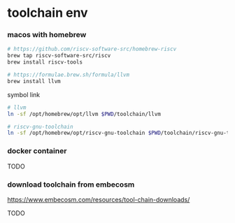 # toolchain env

### macos with homebrew

```bash
# https://github.com/riscv-software-src/homebrew-riscv
brew tap riscv-software-src/riscv
brew install riscv-tools

# https://formulae.brew.sh/formula/llvm
brew install llvm
```

symbol link

```bash
# llvm
ln -sf /opt/homebrew/opt/llvm $PWD/toolchain/llvm

# riscv-gnu-toolchain
ln -sf /opt/homebrew/opt/riscv-gnu-toolchain $PWD/toolchain/riscv-gnu-toolchain
```

### docker container

TODO

### download toolchain from embecosm

https://www.embecosm.com/resources/tool-chain-downloads/

TODO
